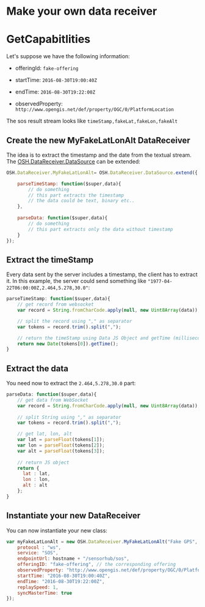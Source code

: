 Make your own data receiver
===

# GetCapabitlities

Let's suppose we have the following information:

 * offeringId: `fake-offering`
 
 * startTime: `2016-08-30T19:00:40Z`
 
 * endTime: `2016-08-30T19:22:00Z`
 
 * observedProperty: `http://www.opengis.net/def/property/OGC/0/PlatformLocation`
 

The sos result stream looks like `timeStamp,fakeLat,fakeLon,fakeAlt`

## Create the new MyFakeLatLonAlt DataReceiver

The idea is to extract the timestamp and the date from the textual stream. The [OSH.DataReceiver.DataSource](http://opensensorhub.github.io/osh-js/Toolkit/Documentation/OSH.DataReceiver.DataSource.html) can be extended:

```javascript
OSH.DataReceiver.MyFakeLatLonAlt= OSH.DataReceiver.DataSource.extend({

    parseTimeStamp: function($super,data){
        // do something
        // this part extracts the timestamp 
        // the data could be text, binary etc..
    },
    
    parseData: function($super,data){
        // do something
        // this part extracts only the data without timestamp
    }
});
```

## Extract the timeStamp

Every data sent by the server includes a timestamp, the client has to extract it. In this example, the server 
could send something like `"1977-04-22T06:00:00Z,2.464,5.278,30.0"`:

```javascript
parseTimeStamp: function($super,data){
    // get record from websocket
    var record = String.fromCharCode.apply(null, new Uint8Array(data));

    // split the record using "," as separator
    var tokens = record.trim().split(",");

    // return the timeStamp using Data JS Object and getTime (milliseconds)
    return new Date(tokens[0]).getTime();
}
```
## Extract the data

You need now to extract the `2.464,5.278,30.0` part:

```javascript
parseData: function($super,data){
    // get data from WebSocket
    var record = String.fromCharCode.apply(null, new Uint8Array(data));
    
    // split String using "," as separator
    var tokens = record.trim().split(",");

    // get lat, lon, alt
    var lat = parseFloat(tokens[1]);
    var lon = parseFloat(tokens[2]);
    var alt = parseFloat(tokens[3]);
    
    // return JS object
    return {
      lat : lat,
      lon : lon,
      alt : alt
    };
} 
```

## Instantiate your new DataReceiver

You can now instantiate your new class:

```javascript
var myFakeLatLonAlt = new OSH.DataReceiver.MyFakeLatLonAlt("Fake GPS", {
    protocol : "ws",
    service: "SOS",
    endpointUrl: hostname + "/sensorhub/sos",
    offeringID: "fake-offering", // the corresponding offering
    observedProperty: "http://www.opengis.net/def/property/OGC/0/PlatformLocation",
    startTime: "2016-08-30T19:00:40Z",
    endTime: "2016-08-30T19:22:00Z",
    replaySpeed: 1,
    syncMasterTime: true
});
```
